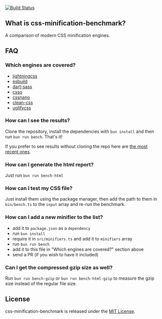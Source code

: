 [![Build Status](https://github.com/kondratjev/css-minification-benchmark/workflows/CI/badge.svg)](https://github.com/kondratjev/css-minification-benchmark/actions?workflow=CI)

## What is css-minification-benchmark?

A comparison of modern CSS minification engines.

## FAQ

### Which engines are covered?

* [lightningcss](https://github.com/parcel-bundler/lightningcss)
* [esbuild](https://github.com/evanw/esbuild)
* [dart-sass](https://github.com/sass/dart-sass)
* [csso](https://github.com/css/csso)
* [cssnano](https://github.com/cssnano/cssnano)
* [clean-css](https://github.com/clean-css/clean-css)
* [uglifycss](https://github.com/fmarcia/uglifycss)

### How can I see the results?

Clone the repository, install the dependencies with `bun install` and then run `bun run bench`. That's it!

If you prefer to see results without cloning the repo here are [the most recent ones](https://kondratjev.github.io/css-minification-benchmark/).

### How can I generate the html report?

Just run `bun run bench-html`

### How can I test my CSS file?

Just install them using the package manager, then add the path to them in `bin/bench.ts` to the `input` array and re-run the benchmark.

### How can I add a new minifier to the list?

* add it to `package.json` as a `dependency`
* run `bun install`
* require it in `src/minifiers.ts` and add it to `minifiers` array
* run `bun run bench`
* add it to this file in "Which engines are covered?" section above
* send a PR (if you wish to have it included)

### Can I get the compressed gzip size as well?

Run `bun run bench-gzip` or `bun run bench-html-gzip` to measure the gzip size instead of the regular file size.

## License

css-minification-benchmark is released under the [MIT License](https://github.com/kondratjev/css-minification-benchmark/blob/master/LICENSE).
